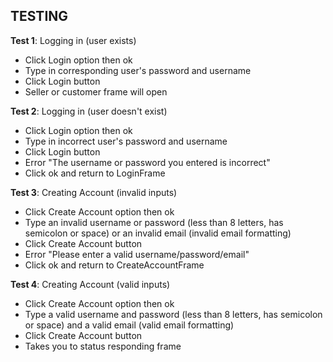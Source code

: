 TESTING
-
**Test 1**: Logging in (user exists)
- Click Login option then ok
- Type in corresponding user's password and username
- Click Login button
- Seller or customer frame will open

**Test 2**: Logging in (user doesn't exist)
- Click Login option then ok
- Type in incorrect user's password and username
- Click Login button
- Error "The username or password you entered is incorrect"
- Click ok and return to LoginFrame

**Test 3**: Creating Account (invalid inputs)
- Click Create Account option then ok
- Type an invalid username or password (less than 8 letters, has semicolon or space) or an invalid email
  (invalid email formatting)
- Click Create Account button
- Error "Please enter a valid username/password/email"
- Click ok and return to CreateAccountFrame

**Test 4**: Creating Account (valid inputs)
- Click Create Account option then ok
- Type a valid username and password (less than 8 letters, has semicolon or space) and a valid email
  (valid email formatting)
- Click Create Account button
- Takes you to status responding frame